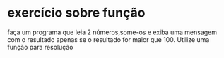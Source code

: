 # exercício sobre função

faça um programa que leia 2 números,some-os e exiba uma mensagem com o resultado apenas se o resultado for maior que 100. Utilize uma função para resolução 
